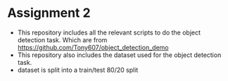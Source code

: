 # Assignment 2

* This repository includes all the relevant scripts to do the object detection task. Which are from https://github.com/Tony607/object_detection_demo
* This repository also includes the dataset used for the object detection task.
* dataset is split into a train/test 80/20 split
